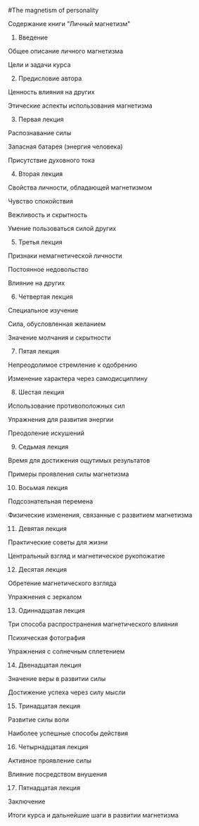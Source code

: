 #The magnetism of personality

Содержание книги "Личный магнетизм"

1. Введение

Общее описание личного магнетизма

Цели и задачи курса



2. Предисловие автора

Ценность влияния на других

Этические аспекты использования магнетизма



3. Первая лекция

Распознавание силы

Запасная батарея (энергия человека)

Присутствие духовного тока



4. Вторая лекция

Свойства личности, обладающей магнетизмом

Чувство спокойствия

Вежливость и скрытность

Умение пользоваться силой других



5. Третья лекция

Признаки немагнетической личности

Постоянное недовольство

Влияние на других



6. Четвертая лекция

Специальное изучение

Сила, обусловленная желанием

Значение молчания и скрытности



7. Пятая лекция

Непреодолимое стремление к одобрению

Изменение характера через самодисциплину



8. Шестая лекция

Использование противоположных сил

Упражнения для развития энергии

Преодоление искушений



9. Седьмая лекция

Время для достижения ощутимых результатов

Примеры проявления силы магнетизма



10. Восьмая лекция



Подсознательная перемена

Физические изменения, связанные с развитием магнетизма


11. Девятая лекция



Практические советы для жизни

Центральный взгляд и магнетическое рукопожатие


12. Десятая лекция



Обретение магнетического взгляда

Упражнения с зеркалом


13. Одиннадцатая лекция



Три способа распространения магнетического влияния

Психическая фотография

Упражнения с солнечным сплетением


14. Двенадцатая лекция



Значение веры в развитии силы

Достижение успеха через силу мысли


15. Тринадцатая лекция



Развитие силы воли

Наиболее успешные способы действия


16. Четырнадцатая лекция



Активное проявление силы

Влияние посредством внушения


17. Пятнадцатая лекция


Заключение

Итоги курса и дальнейшие шаги в развитии магнетизма


